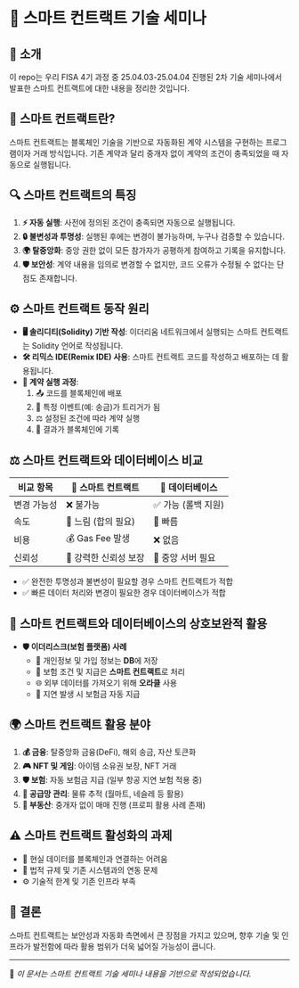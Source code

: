 # 🚀 스마트 컨트랙트 기술 세미나

## 📝 소개
이 repo는 우리 FISA 4기 과정 중 25.04.03-25.04.04 진행된 2차 기술 세미나에서 발표한 스마트 컨트랙트에 대한 내용을 정리한 것입니다.

## 🔗 스마트 컨트랙트란?
스마트 컨트랙트는 블록체인 기술을 기반으로 자동화된 계약 시스템을 구현하는 프로그램이자 거래 방식입니다. 기존 계약과 달리 중개자 없이 계약의 조건이 충족되었을 때 자동으로 실행됩니다.

## 🔍 스마트 컨트랙트의 특징
1. **⚡ 자동 실행**: 사전에 정의된 조건이 충족되면 자동으로 실행됩니다.
2. **🔒 불변성과 투명성**: 실행된 후에는 변경이 불가능하며, 누구나 검증할 수 있습니다.
3. **🌍 탈중앙화**: 중앙 권한 없이 모든 참가자가 공평하게 참여하고 기록을 유지합니다.
4. **🛡️ 보안성**: 계약 내용을 임의로 변경할 수 없지만, 코드 오류가 수정될 수 없다는 단점도 존재합니다.

## ⚙️ 스마트 컨트랙트 동작 원리
- **🖥️ 솔리디티(Solidity) 기반 작성**: 이더리움 네트워크에서 실행되는 스마트 컨트랙트는 Solidity 언어로 작성됩니다.
- **🛠️ 리믹스 IDE(Remix IDE) 사용**: 스마트 컨트랙트 코드를 작성하고 배포하는 데 활용됩니다.
- **📜 계약 실행 과정**:
  1. 📤 코드를 블록체인에 배포
  2. 🎯 특정 이벤트(예: 송금)가 트리거가 됨
  3. ⚖️ 설정된 조건에 따라 계약 실행
  4. 📌 결과가 블록체인에 기록

## ⚖️ 스마트 컨트랙트와 데이터베이스 비교
| 비교 항목 | 🏦 스마트 컨트랙트 | 💾 데이터베이스 |
|-----------|----------------|--------------|
| 변경 가능성 | ❌ 불가능 | ✅ 가능 (롤백 지원) |
| 속도 | 🐢 느림 (합의 필요) | 🚀 빠름 |
| 비용 | 💰 Gas Fee 발생 | ❌ 없음 |
| 신뢰성 | 🔐 강력한 신뢰성 보장 | 🔄 중앙 서버 필요 |

- ✅ 완전한 투명성과 불변성이 필요할 경우 스마트 컨트랙트가 적합
- ✅ 빠른 데이터 처리와 변경이 필요한 경우 데이터베이스가 적합

## 🔄 스마트 컨트랙트와 데이터베이스의 상호보완적 활용
- **🛡️ 이더리스크(보험 플랫폼) 사례**
  - 📂 개인정보 및 가입 정보는 **DB**에 저장
  - 📜 보험 조건 및 지급은 **스마트 컨트랙트**로 처리
  - 🌐 외부 데이터를 가져오기 위해 **오라클** 사용
  - 💸 지연 발생 시 보험금 자동 지급

## 🌍 스마트 컨트랙트 활용 분야
1. **💰 금융**: 탈중앙화 금융(DeFi), 해외 송금, 자산 토큰화
2. **🎮 NFT 및 게임**: 아이템 소유권 보장, NFT 거래
3. **🛡️ 보험**: 자동 보험금 지급 (일부 항공 지연 보험 적용 중)
4. **🚚 공급망 관리**: 물류 추적 (월마트, 네슬레 등 활용)
5. **🏡 부동산**: 중개자 없이 매매 진행 (프로피 활용 사례 존재)

## ⚠️ 스마트 컨트랙트 활성화의 과제
- 🔗 현실 데이터를 블록체인과 연결하는 어려움
- 📜 법적 규제 및 기존 시스템과의 연동 문제
- ⚙️ 기술적 한계 및 기존 인프라 부족

## 🎯 결론
스마트 컨트랙트는 보안성과 자동화 측면에서 큰 장점을 가지고 있으며, 향후 기술 및 인프라가 발전함에 따라 활용 범위가 더욱 넓어질 가능성이 큽니다.

---

📌 *이 문서는 스마트 컨트랙트 기술 세미나 내용을 기반으로 작성되었습니다.*
